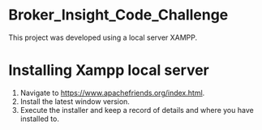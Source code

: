 # Broker_Insight_Code_Challenge
This project was developed using a local server XAMPP.

# Installing Xampp local server
1. Navigate to https://www.apachefriends.org/index.html.
2. Install the latest window version.
3. Execute the installer and keep a record of details and where you have installed to.
